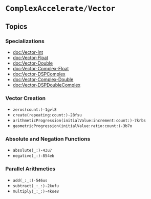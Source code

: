 #  ``ComplexAccelerate/Vector``

## Topics

### Specializations
- <doc:Vector-Int>
- <doc:Vector-Float>
- <doc:Vector-Double>
- <doc:Vector-Complex-Float>
- <doc:Vector-DSPComplex>
- <doc:Vector-Complex-Double>
- <doc:Vector-DSPDoubleComplex>

### Vector Creation
- ``zeros(count:)-1gvl8``
- ``create(repeating:count:)-28fsu``
- ``arithmeticProgression(initialValue:increment:count:)-7krbs``
- ``geometricProgression(initialValue:ratio:count:)-3b7o``

### Absolute and Negation Functions
- ``absolute(_:)-43u7``
- ``negative(_:)-854eb``


### Parallel Arithmetics
- ``add(_:_:)-546us``
- ``subtract(_:_:)-2kufu``
- ``multiply(_:_:)-4koe8``

